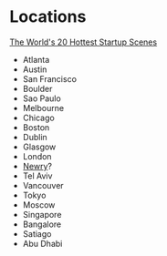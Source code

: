 # Locations

[The World's 20 Hottest Startup Scenes](http://www.entrepreneur.com/article/227832)

* Atlanta
* Austin
* San Francisco
* Boulder
* Sao Paulo
* Melbourne
* Chicago
* Boston
* Dublin
* Glasgow
* London
* [Newry](http://thenextweb.com/insider/2012/02/11/meet-the-woman-who-wants-to-turn-a-small-northern-ireland-city-into-a-major-startup-hub/)?
* Tel Aviv
* Vancouver
* Tokyo
* Moscow
* Singapore
* Bangalore
* Satiago
* Abu Dhabi
